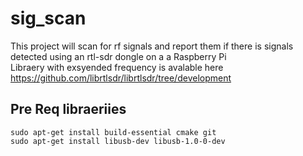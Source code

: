 # sig_scan
This project will scan for rf signals and report them if there is signals detected using an rtl-sdr dongle on a a Raspberry Pi<br>
Libraery with exsyended frequency is avalable here https://github.com/librtlsdr/librtlsdr/tree/development<br>
## Pre Req libraeriies
    sudo apt-get install build-essential cmake git
    sudo apt-get install libusb-dev libusb-1.0-0-dev
    
